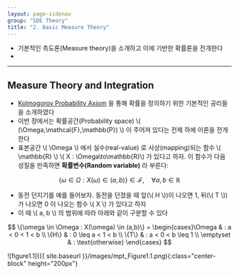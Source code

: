 ```yaml
---
layout: page-sidenav
group: "SDE Theory"
title: "2. Basic Measure Theory"
---
```


- 기본적인 측도론(Measure theory)을 소개하고 이에 기반한 확률론을 전개한다
- 



---
## Measure Theory and Integration

- [Kolmogorov Probability Axiom](https://sungbinlim.github.io/sl/docs/mpt/2) 을 통해 확률을 정의하기 위한 기본적인 공리들을 소개하였다
- 이번 장에서는 확률공간(Probability space) \\( (\Omega,\mathcal{F},\mathbb{P}) \\) 이 주어져 있다는 전제 하에 이론을 전개한다
- 표본공간 \\( \Omega \\) 에서 실수(real-value) 로 사상(mapping)되는 함수 \\( \mathbb{R} \\) \\( X : \Omega\to\mathbb{R}\\) 가 있다고 하자. 이 함수가 다음 성질을 만족하면 **확률변수(Random variable)** 라 부른다: 

$$
\{\omega\in\Omega :X(\omega)\in(a,b)\}\in\mathcal{F},\quad \forall a,b\in\mathbb{R}
$$

- 동전 던지기를 예를 들어보자. 동전을 던졌을 때 앞(\\( H \\))이 나오면 1, 뒤(\\( T \\))가 나오면 0 이 나오는 함수 \\( X \\) 가 있다고 하자
- 이 때 \\( a, b \\) 의 범위에 따라 아래와 같이 구분할 수 있다

$$
\{\omega \in \Omega : X(\omega) \in (a,b)\} = \begin{cases}\Omega & : a < 0 < 1 < b \\ \{H\} & : 0 \leq a < 1 < b \\ \{T\} & : a < 0 < b \leq 1 \\ \emptyset & : \text{otherwise} \end{cases}
$$

![figure1.1]({{ site.baseurl }}/images/mpt_Figure1.1.png){:class="center-block" height="200px"}


